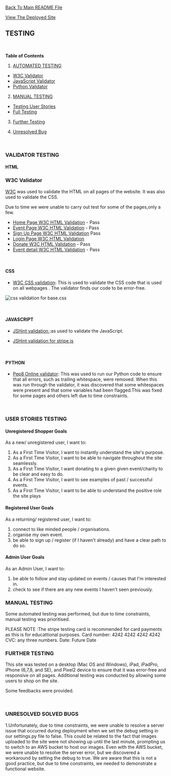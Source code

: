 [Back To Main README File](README.md)

[View The Deployed Site](https://pride-hackathon-team3.herokuapp.com/)

## TESTING
<br/>

**Table of Contents**
1. [AUTOMATED TESTING](#AUTOMATED-TESTING)
  * [W3C Validator](#W3C-Validator)
  * [JavaScript Validator](#JavaScript-Validator)
  * [Python Validator](#Python-Validator)

2. [MANUAL TESTING](#MANUAL-TESTING)
  * [Testing User Stories](#Testing-User-Stories)
  * [Full Testing](#Full-Testing)

3. [Further Testing](#further-testing)

4. [Unresolved Bug](#unresolved-bug)   

<br/>

### **VALIDATOR TESTING**
#### **HTML**
### W3C Validator
[W3C](https://validator.w3.org/) was used to validate the HTML on all pages of the website. It was also used to validate the CSS.

Due to time we were unable to carry out test for some of the pages,only a few. 

* [Home Page W3C HTML Validation]() - Pass
* [Event Page W3C HTML Validation]() - Pass
* [Sign Up Page W3C HTML Validation]() Pass
* [Login Page W3C HTML Validation]()
* [Donate W3C HTML Validation]() - Pass
* [Event detail W3C HTML Validation]() - Pass
<br/>

#### **CSS**
* [W3C CSS validation](https://jigsaw.w3.org/css-validator/): This is used to validate the CSS code that is used on all webpages . The validator finds our code to be error-free.

 ![css validation for base.css]()

<br/>

#### **JAVASCRIPT**
* [JSHint validation ](https://jshint.com/):as used to validate the JavaScript.

* [JSHint validation for stripe.js]()

<br/>

#### **PYTHON**
* [Pep8 Online validator](http://pep8online.com/): This was used to run our Python code to ensure that all errors, such as trailing whitespace, were removed. When this was run through the validator, it was discovered that some whitespaces were present and that some variables had been flagged.This was fixed for some pages and others left due to time constraints. 


<br/>

### **USER STORIES TESTING**
#### **Unregistered Shopper Goals**   
As a new/ unregistered user, I want to:
1. As a First Time Visitor, I want to instantly understand the site's purpose.
2. As a First Time Visitor, I want to be able to navigate throughout the site seamlessly.
3. As a First Time Visitor, I want donating to a given given event/charity to be clear and easy to do.
4. As a First Time Visitor, I want to see examples of past / successful events.
5. As a First Time Visitor, I want to be able to understand the positive role the site plays


#### **Registered User Goals** 
As a returning/ registered user, I want to:
1. connect to like minded people / organisations.
2. organise my own event.
3. be able to sign up / register (if I haven't already) and have a clear path to do so.


#### **Admin User Goals**
As an Admin User, I want to:

1. be able to follow and stay updated on events / causes that I'm interested in.
2. check to see if there are any new events I haven't seen previously.

### **MANUAL TESTING**

Some automated testing was performed, but due to time constraints, manual testing was prioritised.

PLEASE NOTE :The stripe testing card is recommended for card payments as this is for educattional purposes.
Card number: 4242 4242 4242 4242  
CVC: any three numbers.
Date: Future Date
### **FURTHER TESTING** 

This site was tested on a desktop (Mac OS and Windows), iPad, iPadPro, iPhone (6,7,8, and SE), and Pixel2 device to ensure that it was error-free and responsive on all pages. Additional testing was conducted by allowing some users to shop on the site.

Some feedbacks were provided.

<br/>


### **UNRESOLVED SOLVED BUGS**

1.Unfortunately, due to time constraints, we were unable to resolve a server issue that occurred during deployment when we set the debug setting in our settings.py file to false. This could be related to the fact that images uploaded to the site were not showing up until the last minute, prompting us to switch to an AWS bucket to host our images.
Even with the AWS bucket, we were unable to resolve the server error, but we discovered a workaround by setting the debug to true. We are aware that this is not a good practice, but due to time constraints, we needed to demonstrate a functional website.  
